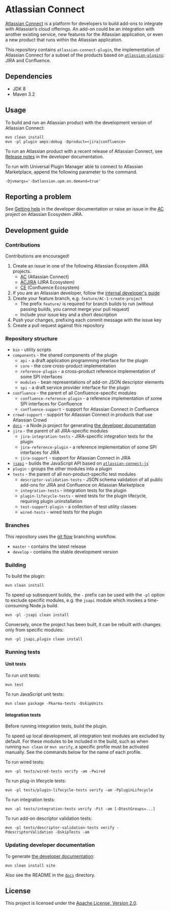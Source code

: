 # Atlassian Connect

[Atlassian Connect](https://connect.atlassian.com) is a platform for developers to build add-ons to integrate with
Atlassian’s cloud offerings. An add-on could be an integration with another existing service, new features for the
Atlassian application, or even a new product that runs within the Atlassian application.

This repository contains `atlassian-connect-plugin`, the implementation of Atlassian Connect for a subset of the
products based on [`atlassian-plugins`](https://bitbucket.org/atlassian/atlassian-plugins): JIRA and Confluence.

## Dependencies

* JDK 8
* Maven 3.2

## Usage

To build and run an Atlassian product with the development version of Atlassian Connect:

    mvn clean install
    mvn -pl plugin amps:debug -Dproduct=<jira|confluence>

To run an Atlassian product with a recent release of Atlassian Connect, see
[Release notes](https://developer.atlassian.com/static/connect/docs/latest/resources/release-notes.html) in the
developer documentation.

To run with Universal Plugin Manager able to connect to Atlassian Marketplace, append the following parameter to the command.

    -Djvmargs='-Datlassian.upm.on.demand=true'

## Reporting a problem

See [Getting help](https://developer.atlassian.com/static/connect/docs/latest/resources/getting-help.html) in the
developer documentation or raise an issue in the [AC](https://ecosystem.atlassian.net/browse/AC) project
on Atlassian Ecosystem JIRA.

## Development guide

### Contributions

Contributions are encouraged!

1. Create an issue in one of the following Atlassian Ecosystem JIRA projects.
    * [AC](https://ecosystem.atlassian.net/browse/AC) (Atlassian Connect)
    * [ACJIRA](https://ecosystem.atlassian.net/browse/ACJIRA) (JIRA Ecosystem)
    * [CE](https://ecosystem.atlassian.net/browse/CE) (Confluence Ecosystem)
2. If you are an Atlassian developer, follow the [internal developer's guide](https://extranet.atlassian.com/display/ARA/Atlassian+Connect+Internal+Developer%27s+Guide)
3. Create your feature branch, e.g. `feature/AC-1-create-project`
    * The prefix `feature/` is required for branch builds to run (without passing builds, you cannot merge your pull request)
    * Include your issue key and a short description
4. Push your changes, prefixing each commit message with the issue key
5. Create a pull request against this repository

### Repository structure

* `bin` - utility scripts
* `components` - the shared components of the plugin
	* `api` - a draft application programming interface for the plugin
	* `core` - the core cross-product implementation
	* `reference-plugin` - a cross-product reference implementation of some SPI interfaces
	* `modules` - bean representations of add-on JSON descriptor elements
	* `spi` - a draft service provider interface for the plugin
* `confluence` - the parent of all Confluence-specific modules
	* `confluence-reference-plugin` - a reference implementation of some SPI interfaces for Confluence
	* `confluence-support` - support for Atlassian Connect in Confluence
* `crowd-support` - support for Atlassian Connect in products that use Atlassian Crowd
* [`docs`](docs) - a Node.js project for generating [the developer documentation](https://connect.atlassian.com)
* `jira` - the parent of all JIRA-specific modules
	* `jira-integration-tests` - JIRA-specific integration tests for the plugin
	* `jira-reference-plugin` - a reference implementation of some SPI interfaces for JIRA
	* `jira-support` - support for Atlassian Connect in JIRA
* [`jsapi`](jsapi) - builds the JavaScript API based on [`atlassian-connect-js`](https://bitbucket.org/atlassian/atlassian-connect-js)
* `plugin` - groups the other modules into a plugin
* `tests` - the parent of all non-product-specific test modules
    * `descriptor-validation-tests` - JSON schema validation of all public add-ons for JIRA and Confluence on Atlassian Marketplace
    * `integration-tests` - integration tests for the plugin
    * `plugin-lifecycle-tests` - wired tests for the plugin lifecycle, requiring plugin uninstallation
    * `test-support-plugin` - a collection of test utility classes
    * `wired-tests` - wired tests for the plugin

### Branches

This repository uses the [git flow](https://www.atlassian.com/git/workflows#!workflow-gitflow) branching workflow.

* `master` - contains the latest release
* `develop` - contains the stable development version

### Building

To build the plugin:

    mvn clean install

To speed up subsequent builds, the `-` prefix can be used with the `-pl` option to exclude specific modules,
e.g. the `jsapi` module which invokes a time-consuming Node.js build.

    mvn -pl -jsapi clean install

Conversely, once the project has been built, it can be rebuilt with changes only from specific modules:

    mvn -pl jsapi,plugin clean install

### Running tests

#### Unit tests

To run unit tests:

    mvn test

To run JavaScript unit tests:

    mvn clean package -Pkarma-tests -DskipUnits

#### Integration tests

Before running integration tests, build the plugin.

To speed up local development, all integration test modules are excluded by default. For these modules to be included
in the build, such as when running `mvn clean` or `mvn verify`, a specific profile must be activated manually. See the
commands below for the name of each profile.

To run wired tests:

    mvn -pl tests/wired-tests verify -am -Pwired

To run plug-in lifecycle tests:

    mvn -pl tests/plugin-lifecycle-tests verify -am -PpluginLifecycle

To run integration tests:

    mvn -pl tests/integration-tests verify -Pit -am [-DtestGroups=...]

To run add-on descriptor validation tests:

    mvn -pl tests/descriptor-validation-tests verify -PdescriptorValidation -DskipTests -am

### Updating developer documentation

To generate [the developer documentation](https://connect.atlassian.com):

    mvn clean install site

Also see the README in the [`docs`](docs) directory.

## License

This project is licensed under the [Apache License, Version 2.0](LICENSE.txt).